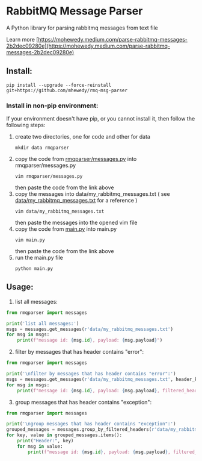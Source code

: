 # RabbitMQ Message Parser

A Python library for parsing rabbitmq messages from text file

Learn
more [https://mohewedy.medium.com/parse-rabbitmq-messages-2b2dec09280e](https://mohewedy.medium.com/parse-rabbitmq-messages-2b2dec09280e)

## Install:

```shell
pip install --upgrade --force-reinstall git+https://github.com/mhewedy/rmq-msg-parser
```

### Install in non-pip environment:

If your environment doesn't have pip, or you cannot install it, then follow the following steps:

1. create two directories, one for code and other for data
    ```shell
    mkdir data rmqparser
    ```
2. copy the code
   from [rmqparser/messages.py](https://raw.githubusercontent.com/mhewedy/rmq-msg-parser/master/rmqparser/messages.py) into
   rmqparser/messages.py
    ```shell
    vim rmqparser/messages.py
    ```
   then paste the code from the link above
3. copy the messages into data/my_rabbitmq_messages.txt (
   see [data/my_rabbitmq_messages.txt](https://raw.githubusercontent.com/mhewedy/rmq-msg-parser/master/data/my_rabbitmq_messages.txt)
   for a reference )
   ```shell
   vim data/my_rabbitmq_messages.txt
   ```
   then paste the messages into the opened vim file
4. copy the code from [main.py](https://raw.githubusercontent.com/mhewedy/rmq-msg-parser/master/main.py) into main.py
    ```shell
    vim main.py
    ```
   then paste the code from the link above
5. run the main.py file
   ```shell
   python main.py
   ```

## Usage:

1. list all messages:

```python
from rmqparser import messages

print('list all messages:')
msgs = messages.get_messages(r'data/my_rabbitmq_messages.txt')
for msg in msgs:
    print(f"message id: {msg.id}, payload: {msg.payload}")
```

2. filter by messages that has header contains "error":

```python
from rmqparser import messages

print('\nfilter by messages that has header contains "error":')
msgs = messages.get_messages(r'data/my_rabbitmq_messages.txt', header_key_pattern='error')
for msg in msgs:
    print(f"message id: {msg.id}, payload: {msg.payload}, filtered_headers: {msg.filtered_headers}")
```

3. group messages that has header contains "exception":

```python
from rmqparser import messages

print('\ngroup messages that has header contains "exception":')
grouped_messages = messages.group_by_filtered_headers(r'data/my_rabbitmq_messages.txt', header_key_pattern='exception')
for key, value in grouped_messages.items():
    print("Header:", key)
    for msg in value:
        print(f"message id: {msg.id}, payload: {msg.payload}, filtered_headers: {msg.filtered_headers}")
```
